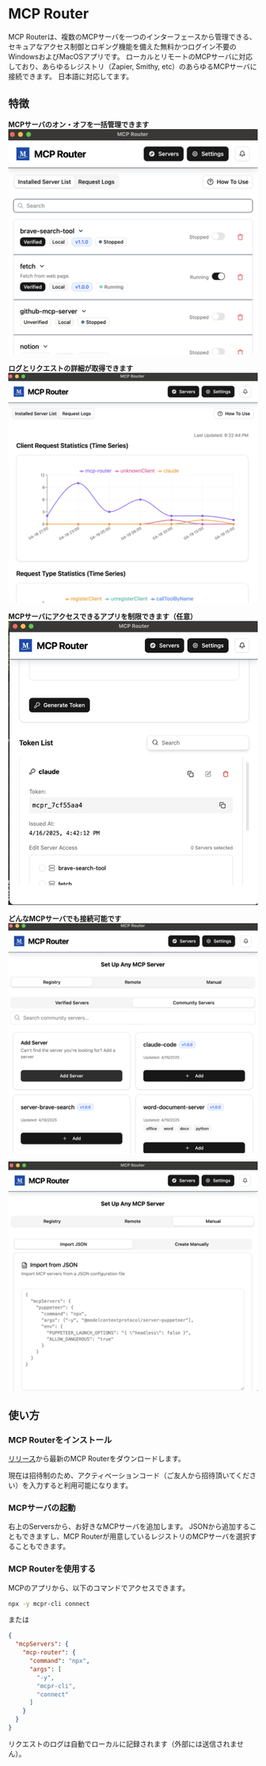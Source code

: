 # MCP Router
MCP Routerは、複数のMCPサーバを一つのインターフェースから管理できる、セキュアなアクセス制御とロギング機能を備えた無料かつログイン不要のWindowsおよびMacOSアプリです。
ローカルとリモートのMCPサーバに対応しており、あらゆるレジストリ（Zapier, Smithy, etc）のあらゆるMCPサーバに接続できます。
日本語に対応してます。

## 特徴
**MCPサーバのオン・オフを一括管理できます**
![](/static/img/readme/toggle.png)

**ログとリクエストの詳細が取得できます**
![](/static/img/readme/stats.png)

**MCPサーバにアクセスできるアプリを制限できます（任意）**
![](/static/img/readme/token.png)

**どんなMCPサーバでも接続可能です**
![](/static/img/readme/add-mcp.png)

![](/static/img/readme/add-mcp-manual.png)

## 使い方

### MCP Routerをインストール
[リリース](https://github.com/mcp-router/mcp-router/releases)から最新のMCP Routerをダウンロードします。

現在は招待制のため、アクティベーションコード（ご友人から招待頂いてください）を入力すると利用可能になります。

### MCPサーバの起動
右上のServersから、お好きなMCPサーバを追加します。
JSONから追加することもできますし、MCP Routerが用意しているレジストリのMCPサーバを選択することもできます。

### MCP Routerを使用する
MCPのアプリから、以下のコマンドでアクセスできます。

```bash
npx -y mcpr-cli connect
```
または
```json
{
  "mcpServers": {
    "mcp-router": {
      "command": "npx",
      "args": [
        "-y",
        "mcpr-cli",
        "connect"
      ]
    }
  }
}
```

リクエストのログは自動でローカルに記録されます（外部には送信されません）。
